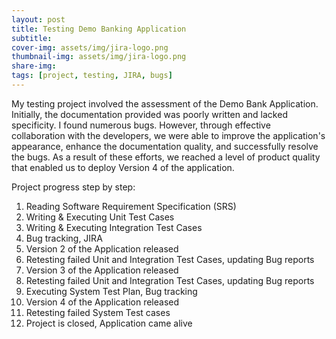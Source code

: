 ```yaml
---
layout: post
title: Testing Demo Banking Application
subtitle:
cover-img: assets/img/jira-logo.png
thumbnail-img: assets/img/jira-logo.png
share-img:
tags: [project, testing, JIRA, bugs]
---
```


My testing project involved the assessment of the Demo Bank Application. Initially, the documentation provided was poorly written and lacked specificity. I found numerous bugs. However, through effective collaboration with the developers, we were able to improve the application's appearance, enhance the documentation quality, and successfully resolve the bugs. As a result of these efforts, we reached a level of product quality that enabled us to deploy Version 4 of the application.

Project progress step by step: 

1. Reading Software Requirement Specification (SRS)
2. Writing & Executing Unit Test Cases 
4. Writing & Executing Integration Test Cases
5. Bug tracking, JIRA
6. Version 2 of the Application released
7. Retesting failed Unit and Integration Test Cases, updating Bug reports
8. Version 3 of the Application released
9. Retesting failed Unit and Integration Test Cases, updating Bug reports
10. Executing System Test Plan, Bug tracking 
11. Version 4 of the Application released
12. Retesting failed System Test cases 
13. Project is closed, Application came alive


